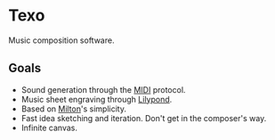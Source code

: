 # Texo
Music composition software.

## Goals

* Sound generation through the [MIDI](https://en.wikipedia.org/wiki/MIDI) protocol.
* Music sheet engraving through [Lilypond](https://lilypond.org/).
* Based on [Milton](https://github.com/serge-rgb/milton)'s simplicity.
* Fast idea sketching and iteration. Don't get in the composer's way.
* Infinite canvas.
